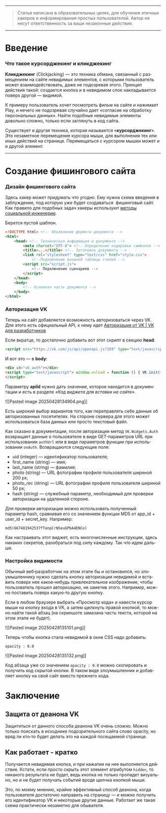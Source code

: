 
---

> Статья написана в образовательных целях, для обучения этичных хакеров и информирования простых пользователей. Автор не несут ответс­твен­ность за ваши незаконные действия.

---
# Введение 

### Что такое кур­сор­дже­кинг и кликджекинг

**Кликджекинг** (Clickjacking) — это техника обма­на, свя­зан­ный с раз­мещени­ем на сай­те невиди­мых эле­мен­тов, с которы­ми поль­зователь может вза­имо­дей­ство­вать, даже не подоз­ревая это­го. Принцип действия такой: соз­дает­ся кноп­ка и в невиди­мом слое нак­ладыва­ется поверх дру­гой — видимой.

К примеру пользователь хочет пос­мотреть фильм на сай­те и нажимает Play, и нечего не подозревая слу­чай­но дает «сог­ласие на обра­бот­ку пер­сональ­ных дан­ных». Най­ти подобные невиди­мые эле­мен­ты довольно сложно, толь­ко если заглянуть в код сай­та.

Существует и другая техника, которая называется «**кур­сор­дже­кинг**». Это незамет­ное переме­щение кур­сора мыши, для выпол­нения тех или иных дей­ствий на стра­нице. Переме­щать­ся с кур­сором мышки может и и другой эле­мент.

---

# Создание фишингового сайта
### Дизайн фишингового сайта

Здесь хакер может придумать что угод­но. Ему нужна схе­ма вве­дения в заб­лужде­ние, под которую уже будет создаваться  фишинговый сай­т. Как правило для подобных задач хакеры используют [методы социальной инженерии](https://spy-soft.net/social-engineering-methods/).

Берется пус­той шаб­лон.

``` html
<!DOCTYPE html> <!-- Объявление формата документа -->
<html>
	<head> <!-- Техническая информация о документе -->
		<meta charset="UTF-8"> <!-- Определение кодировки символов -->
		<title>...</title> <!-- Заголовок документа -->
		<link rel="stylesheet" type="text/css" href="style.css"> 
			<!--Подключение внешней таблицы стилей -->
		<script src="script.js">
			<!-- Подключение сценариев -->
		</script> 
	</head>
	<body> 
		<!-- Основная часть документа -->
	</body>
</html>
```

### Авторизация VK

Те­перь на сайт добав­ляет­ся воз­можность авто­ризо­вать­ся через VK. Для это­го есть офи­циаль­ный API, к нему идет [Авторизация от VK | VK для разработчиков](https://dev.vk.com/ru/vkid#OAuth%20VK%20ID)

Ес­ли вкрат­це, то дос­таточ­но добавить вот этот скрипт в сек­цию **head**:
```html
<script src="https://vk.com/js/api/openapi.js?169" type="text/javascript"></script>
```
И вот это — в **body**:
```html
<div id="vk_auth"></div>
<script type="text/javascript"> window.onload = function () { VK.init({apiId:1111111}); VK.Widgets.Auth('vk_auth', {}); }
</script>
```

Па­рамет­ру **apiId** нуж­но дать зна­чение, которое находит­ся в докумен­тации и есть в раз­деле _«Код вид­жета для встав­ки на сай­те»_.

![[Pasted image 20250428134904.png]]

Есть широкий выбор вари­антов того, как переп­равлять себе дан­ные об авто­ризо­ван­ных посети­телях. На сто­роне сер­вера для это­го может исполь­зовать­ся база дан­ных или прос­то тек­сто­вый файл.

Как ска­зано в докумен­тации, пос­ле авто­риза­ции метод `VK.Widgets.Auth` воз­вра­щает дан­ные о поль­зовате­ле в виде GET-парамет­ров URL при исполь­зовании `authUrl` или в виде парамет­ров фун­кции при исполь­зовании `onAuth`. Воз­вра­щают­ся сле­дующие поля:

- uid (integer) — иден­тифика­тор поль­зовате­ля;
- first_name (string) — имя;
- last_name (string) — фамилия;
- photo (string) — URL фотог­рафии про­филя поль­зовате­ля шириной 200 px;
- photo_rec (string) — URL фотог­рафии про­филя поль­зовате­ля шириной 50 px;
- hash (string) — слу­жеб­ный параметр, необ­ходимый для про­вер­ки авто­риза­ции на уда­лен­ной сто­роне.

Для про­вер­ки авто­риза­ции мож­но исполь­зовать получен­ный параметр hash, срав­нивая его со зна­чени­ем фун­кции MD5 от app_id + user_id + secret_key. Нап­ример:
```
md5(667481942537fTanpCrNSeuGPbA4ENCo)
```
Как нас­тра­ивать этот вид­жет, есть мно­гочис­ленные инс­трук­ции, здесь никаких сек­ретов, разоб­рать­ся под силу каж­дому. Так что идем даль­ше.

### Настройка видимости

Обыч­ный веб‑раз­работ­чик на этом эта­пе бы и оста­новил­ся, но зло­умыш­ленни­ку нуж­но сде­лать кноп­ку авто­риза­ции невиди­мой и вста­вить поверх нее какое‑нибудь прив­лекатель­ное изоб­ражение, что­бы поль­зователь про­шел авто­риза­цию, не заметив это­го. Нап­ример, мож­но пос­тавить поверх какую‑то дру­гую кноп­ку.

Ес­ли в любом бра­узе­ре выб­рать «Прос­мотр кода» и навес­ти кур­сор мыши на кноп­ку вхо­да в VK, а затем щел­кнуть пра­вой кноп­кой, то мож­но най­ти такой абзац (на скрин­шоте замаза­на часть тек­ста, которой на этом эта­пе не будет).

![[Pasted image 20250428135101.png]]

Те­перь чтобы кнопка стала невидимой в окне CSS надо добавить:
```
opacity : 0.0
```

![[Pasted image 20250428135132.png]]

Код абза­ца уже со зна­чени­ем `opacity : 0.0` мож­но ско­пиро­вать и получить код скры­той кноп­ки. В таком виде зло­умыш­ленник и добав­ляет кноп­ку на свой сайт вмес­то преж­него кода.

# Заключение

## Защита от деанона VK

За­щитить­ся от данного способа деанона VK очень слож­но. Мож­но только поис­кать в исходни­ке подоз­ритель­ного сай­та сло­во opacity, но вряд ли кто‑то будет делать это на каж­дой посеща­емой стра­нице.

## Как работает - кратко

По­луча­ется невиди­мая кноп­ка, и при нажатии на нее выпол­няет­ся дей­ствие. Кста­ти, если прос­то скрыть этот эле­мент атри­бутом `hidden`, то никако­го резуль­тата не будет, ведь кноп­ка не толь­ко про­падет визу­аль­но, но и не будет получать событий вро­де щел­чка кноп­кой мыши.

Это, по моему мне­нию, край­не эффектив­ный спо­соб деано­на, ког­да поль­зовате­ля дос­таточ­но нап­равить на стра­ницу — и мож­но получить его иден­тифика­тор VK и некото­рые дру­гие дан­ные. Работа­ет же такая схе­ма прак­тичес­ки незамет­но для обы­вате­ля.